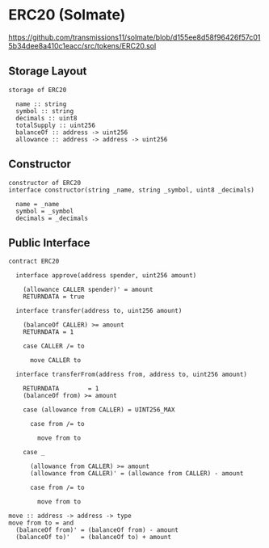 # ERC20 (Solmate)

https://github.com/transmissions11/solmate/blob/d155ee8d58f96426f57c015b34dee8a410c1eacc/src/tokens/ERC20.sol

## Storage Layout

```act
storage of ERC20

  name :: string
  symbol :: string
  decimals :: uint8
  totalSupply :: uint256
  balanceOf :: address -> uint256
  allowance :: address -> address -> uint256
```

## Constructor

```act
constructor of ERC20
interface constructor(string _name, string _symbol, uint8 _decimals)

  name = _name
  symbol = _symbol
  decimals = _decimals
```

## Public Interface

```act
contract ERC20

  interface approve(address spender, uint256 amount)

    (allowance CALLER spender)' = amount
    RETURNDATA = true

  interface transfer(address to, uint256 amount)

    (balanceOf CALLER) >= amount
    RETURNDATA = 1

    case CALLER /= to

      move CALLER to

  interface transferFrom(address from, address to, uint256 amount)

    RETURNDATA        = 1
    (balanceOf from) >= amount

    case (allowance from CALLER) = UINT256_MAX

      case from /= to

        move from to

    case _

      (allowance from CALLER) >= amount
      (allowance from CALLER)' = (allowance from CALLER) - amount

      case from /= to

        move from to
```

```act
move :: address -> address -> type
move from to = and
  (balanceOf from)' = (balanceOf from) - amount
  (balanceOf to)'   = (balanceOf to) + amount
```
